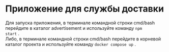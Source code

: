 # Приложение для службы доставки

Для запуска приложения, в терминале командной строки cmd/bash перейдите в каталог advertisement и используйте команду <code>npm start</code> .  
Либо, в терминале командной строки cmd/bash перейдите в корневой каталог проекта и используйте команду <code>docker compose up</code> .
